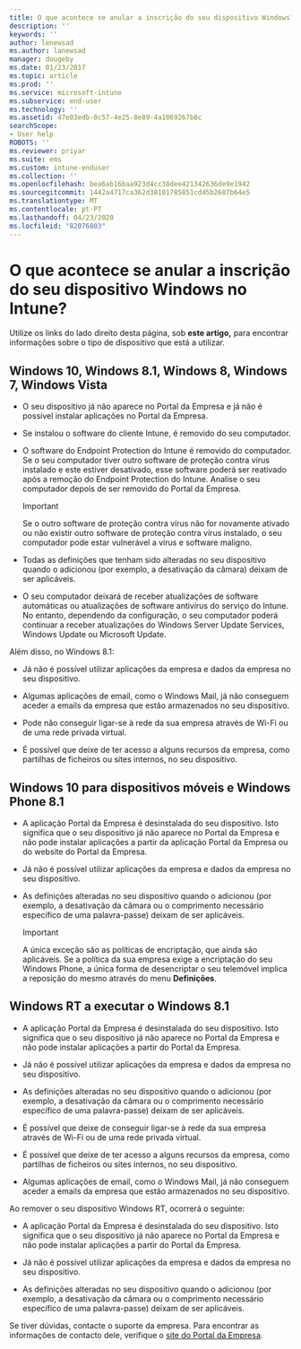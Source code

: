 ```yaml
---
title: O que acontece se anular a inscrição do seu dispositivo Windows? | Microsoft Docs
description: ''
keywords: ''
author: lenewsad
ms.author: lanewsad
manager: dougeby
ms.date: 01/23/2017
ms.topic: article
ms.prod: ''
ms.service: microsoft-intune
ms.subservice: end-user
ms.technology: ''
ms.assetid: 47e03edb-0c57-4e25-8e89-4a1069267b8c
searchScope:
- User help
ROBOTS: ''
ms.reviewer: priyar
ms.suite: ems
ms.custom: intune-enduser
ms.collection: ''
ms.openlocfilehash: bea6ab16baa923d4cc38dee421342636de9e1942
ms.sourcegitcommit: 1442a4717ca362d38101785851cd45b2687b64e5
ms.translationtype: MT
ms.contentlocale: pt-PT
ms.lasthandoff: 04/23/2020
ms.locfileid: "82076803"
---
```

# <a name="what-happens-if-you-unenroll-your-windows-device-from-intune"></a>O que acontece se anular a inscrição do seu dispositivo Windows no Intune?

Utilize os links do lado direito desta página, sob **este artigo,** para encontrar informações sobre o tipo de dispositivo que está a utilizar.


## <a name="windows-10-windows-81-windows-8-windows-7-windows-vista"></a>Windows 10, Windows 8.1, Windows 8, Windows 7, Windows Vista

- O seu dispositivo já não aparece no Portal da Empresa e já não é possível instalar aplicações no Portal da Empresa.

- Se instalou o software do cliente Intune, é removido do seu computador.

- O software do Endpoint Protection do Intune é removido do computador. Se o seu computador tiver outro software de proteção contra vírus instalado e este estiver desativado, esse software poderá ser reativado após a remoção do Endpoint Protection do Intune. Analise o seu computador depois de ser removido do Portal da Empresa.

    > [!IMPORTANT]
    > Se o outro software de proteção contra vírus não for novamente ativado ou não existir outro software de proteção contra vírus instalado, o seu computador pode estar vulnerável a vírus e software maligno.

- Todas as definições que tenham sido alteradas no seu dispositivo quando o adicionou (por exemplo, a desativação da câmara) deixam de ser aplicáveis.

- O seu computador deixará de receber atualizações de software automáticas ou atualizações de software antivírus do serviço do Intune. No entanto, dependendo da configuração, o seu computador poderá continuar a receber atualizações do Windows Server Update Services, Windows Update ou Microsoft Update.

Além disso, no Windows 8.1:

- Já não é possível utilizar aplicações da empresa e dados da empresa no seu dispositivo.

- Algumas aplicações de email, como o Windows Mail, já não conseguem aceder a emails da empresa que estão armazenados no seu dispositivo.

- Pode não conseguir ligar-se à rede da sua empresa através de Wi-Fi ou de uma rede privada virtual.

- É possível que deixe de ter acesso a alguns recursos da empresa, como partilhas de ficheiros ou sites internos, no seu dispositivo.

## <a name="windows-10-mobile-and-windows-phone-81"></a>Windows 10 para dispositivos móveis e Windows Phone 8.1

- A aplicação Portal da Empresa é desinstalada do seu dispositivo. Isto significa que o seu dispositivo já não aparece no Portal da Empresa e não pode instalar aplicações a partir da aplicação Portal da Empresa ou do website do Portal da Empresa.

- Já não é possível utilizar aplicações da empresa e dados da empresa no seu dispositivo.

- As definições alteradas no seu dispositivo quando o adicionou (por exemplo, a desativação da câmara ou o comprimento necessário específico de uma palavra-passe) deixam de ser aplicáveis.

    > [!IMPORTANT]
    > A única exceção são as políticas de encriptação, que ainda são aplicáveis. Se a política da sua empresa exige a encriptação do seu Windows Phone, a única forma de desencriptar o seu telemóvel implica a reposição do mesmo através do menu **Definições**.

## <a name="windows-rt-running-windows-81"></a>Windows RT a executar o Windows 8.1

- A aplicação Portal da Empresa é desinstalada do seu dispositivo. Isto significa que o seu dispositivo já não aparece no Portal da Empresa e não pode instalar aplicações a partir do Portal da Empresa.

- Já não é possível utilizar aplicações da empresa e dados da empresa no seu dispositivo.

- As definições alteradas no seu dispositivo quando o adicionou (por exemplo, a desativação da câmara ou o comprimento necessário específico de uma palavra-passe) deixam de ser aplicáveis.

- É possível que deixe de conseguir ligar-se à rede da sua empresa através de Wi-Fi ou de uma rede privada virtual.

- É possível que deixe de ter acesso a alguns recursos da empresa, como partilhas de ficheiros ou sites internos, no seu dispositivo.

- Algumas aplicações de email, como o Windows Mail, já não conseguem aceder a emails da empresa que estão armazenados no seu dispositivo.

Ao remover o seu dispositivo Windows RT, ocorrerá o seguinte:

- A aplicação Portal da Empresa é desinstalada do seu dispositivo. Isto significa que o seu dispositivo já não aparece no Portal da Empresa e não pode instalar aplicações a partir do Portal da Empresa.

- Já não é possível utilizar aplicações da empresa e dados da empresa no seu dispositivo.

- As definições alteradas no seu dispositivo quando o adicionou (por exemplo, a desativação da câmara ou o comprimento necessário específico de uma palavra-passe) deixam de ser aplicáveis.

Se tiver dúvidas, contacte o suporte da empresa. Para encontrar as informações de contacto dele, verifique o [site do Portal da Empresa](https://go.microsoft.com/fwlink/?linkid=2010980).

